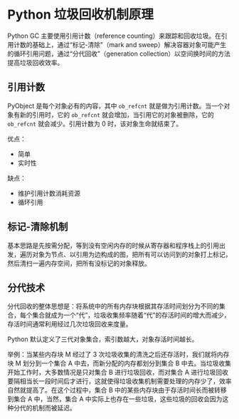 # Python 垃圾回收机制原理
Python GC 主要使用引用计数（reference counting）来跟踪和回收垃圾。在引用计数的基础上，通过“标记-清除”（mark and sweep）解决容器对象可能产生的循环引用问题，通过“分代回收”（generation collection）以空间换时间的方法提高垃圾回收效率。
## 引用计数
PyObject 是每个对象必有的内容，其中 `ob_refcnt` 就是做为引用计数。当一个对象有新的引用时，它的 `ob_refcnt` 就会增加，当引用它的对象被删除，它的 `ob_refcnt` 就会减少。引用计数为 0 时，该对象生命就结束了。

优点：
- 简单
- 实时性

缺点：
- 维护引用计数消耗资源
- 循环引用

## 标记-清除机制
基本思路是先按需分配，等到没有空闲内存的时候从寄存器和程序栈上的引用出发，遍历对象为节点、以引用为边构成的图，把所有可以访问到的对象打上标记，然后清扫一遍内存空间，把所有没标记的对象释放。

## 分代技术
分代回收的整体思想是：将系统中的所有内存块根据其存活时间划分为不同的集合，每个集合就成为一个“代”，垃圾收集频率随着“代”的存活时间的增大而减少，存活时间通常利用经过几次垃圾回收来度量。

Python 默认定义了三代对象集合，索引数越大，对象存活时间越长。

举例：当某些内存块 M 经过了 3 次垃圾收集的清洗之后还存活时，我们就将内存块 M 划分到一个集合 A 中去，而新分配的内存都划分到集合 B 中去。当垃圾收集开始工作时，大多数情况是只对集合 B 进行垃圾回收，而对集合 A 进行垃圾回收要隔相当长一段时间后才进行，这就使得垃圾收集机制需要处理的内存少了，效率自然就提高了。在这个过程中，集合 B 中的某些内存块由于存活时间长而被转移到集合 A 中，当然，集合 A 中实际上也存在一些垃圾，这些垃圾的回收会因为这种分代的机制而被延迟。
